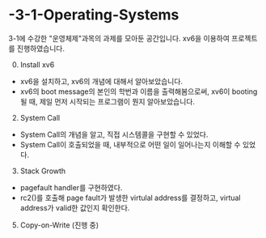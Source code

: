 # -3-1-Operating-Systems

3-1에 수강한 "운영체제"과목의 과제를 모아둔 공간입니다.
xv6을 이용하여 프로젝트를 진행하였습니다.

0. Install xv6 
- xv6을 설치하고, xv6의 개념에 대해서 알아보았습니다.
- xv6의 boot message의 본인의 학번과 이름을 출력해봄으로써, xv6이 booting 될 때, 제일 먼저 시작되는 프로그램이 뭔지 알아보았습니다.
2. System Call
- System Call의 개념을 알고, 직접 시스템콜을 구현할 수 있었다.
- System Call이 호출되었을 때, 내부적으로 어떤 일이 일어나는지 이해할 수 있었다.
3. Stack Growth
- pagefault handler를 구현하였다. 
- rc2()를 호출해 page fault가 발생한 virtulal address를 결정하고, virtual address가 valid한 값인지 확인한다.
5. Copy-on-Write (진행 중)
